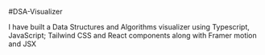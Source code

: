 #DSA-Visualizer

I have built a Data Structures and Algorithms visualizer using Typescript, JavaScript; Tailwind CSS and React components along with Framer motion and JSX
